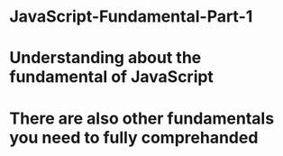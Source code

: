 # JavaScript-Fundamental-Part-1
# Understanding about the fundamental of JavaScript 
# There are also other fundamentals you need to fully comprehanded 